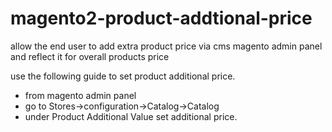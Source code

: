 # magento2-product-addtional-price

allow the end user to add extra product price via cms magento admin panel and reflect it for overall products price

use the following guide to set product additional price.
- from magento admin panel 
- go to Stores->configuration->Catalog->Catalog 
- under Product Additional Value set additional price.
